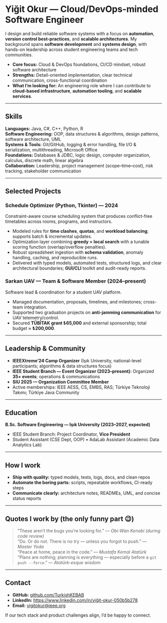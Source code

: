 # Yiğit Okur — Cloud/DevOps-minded Software Engineer

I design and build reliable software systems with a focus on **automation**, **version control best-practices**, and **scalable architectures**. My background spans **software development** and **systems design**, with hands-on leadership across student engineering teams and tech communities.

- **Core focus:** Cloud & DevOps foundations, CI/CD mindset, robust software architecture
- **Strengths:** Detail-oriented implementation, clear technical communication, cross-functional coordination
- **What I’m looking for:** An engineering role where I can contribute to **cloud-based infrastructure**, **automation tooling**, and **scalable services**.

---

## Skills

**Languages:** Java, C#, C++, Python, R  
**Software Engineering:** OOP, data structures & algorithms, design patterns, software architecture, UML  
**Systems & Tools:** Git/GitHub, logging & error handling, file I/O & serialization, multithreading, Microsoft Office  
**Foundations:** Databases & JDBC, logic design, computer organization, calculus, discrete math, linear algebra  
**Collaboration:** Leadership, project management (scope–time–cost), risk tracking, stakeholder communication

---

## Selected Projects

### Schedule Optimizer (Python, Tkinter) — 2024
Constraint-aware course scheduling system that produces conflict-free timetables across rooms, programs, and instructors.
- Modeled rules for **time clashes**, **quotas**, and **workload balancing**; supports batch & incremental updates.  
- Optimization layer combining **greedy + local search** with a tunable scoring function (overlap/overflow penalties).  
- Robust spreadsheet ingestion with **schema validation**, anomaly handling, caching, and reproducible runs.  
- Delivered with typed models, automated tests, structured logs, and clear architectural boundaries; **GUI/CLI** toolkit and audit-ready reports.

### Sarkan UAV — Team & Software Member (2024–present)
Software lead & coordination for a student UAV platform.
- Managed documentation, proposals, timelines, and milestones; cross-team integration.  
- Supported two graduation projects on **anti-jamming communication** for UAV telemetry/control.  
- Secured **TÜBİTAK grant ₺65,000** and external sponsorship; total budget ≈ **₺200,000**.

---

## Leadership & Community

- **IEEEXtreme’24 Camp Organizer** (Işık University, national-level participants; algorithms & data structures focus)  
- **IEEE Student Branch — Event Organizer (2023–present):** Organized **35+ events**; operations & communications  
- **SIU 2025 — Organization Committee Member**  
- Active memberships: IEEE AESS, CS, EMBS, RAS; Türkiye Teknoloji Takımı; Türkiye Java Community

---

## Education

**B.Sc. Software Engineering — Işık University (2023–2027, expected)**  
- IEEE Student Branch: Project Coordinator, **Vice President**  
- Student Assistant (CSE Dept, OOP) • AdaLab Assistant (Academic Data Analytics Lab)

---

## How I work

- **Ship with quality:** typed models, tests, logs, docs, and clean repos  
- **Automate the boring parts:** scripts, repeatable workflows, CI-ready steps  
- **Communicate clearly:** architecture notes, READMEs, UML, and concise status reports

---

## Quotes I work by (the only funny part 😉)

> “These aren’t the bugs you’re looking for.” — *Obi-Wan Kenobi (during code review)*  
> “Do. Or do not. There is no try — unless you forgot to push.” — *Master Yoda*  
> “Peace at home, peace in the code.” — *Mustafa Kemal Atatürk*  
> “Plans are nothing; planning is everything — especially before a `git push --force`.” — *Atatürk-esque wisdom*

---

## Contact

- **GitHub:** [github.com/TurkishKEBAB](https://github.com/TurkishKEBAB)  
- **LinkedIn:** https://www.linkedin.com/in/yiğit-okur-050b5b278  
- **Email:** yigitokur@ieee.org

If our tech stack and product challenges align, I’d be happy to connect.
